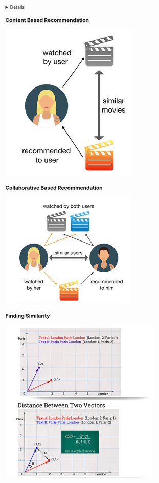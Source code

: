 <details> Content Based Recommendation <br> Collaborative Filtering Based Recommendation<br> Finding Similarity </details>

### Content Based Recommendation 
![My Remote Image](https://github.com/skylab-kulubu/AIR_Notebooks/blob/main/MovieRecommedation/content.png)

### Collaborative Based Recommendation
![My Remote Image](https://github.com/skylab-kulubu/AIR_Notebooks/blob/main/MovieRecommedation/collaborative.png)

### Finding Similarity
![My Remote Image](https://github.com/skylab-kulubu/AIR_Notebooks/blob/main/MovieRecommedation/sim0.png)
![My Remote Image](https://github.com/skylab-kulubu/AIR_Notebooks/blob/main/MovieRecommedation/sim1.png)
